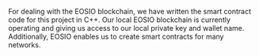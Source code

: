 For dealing with the EOSIO blockchain, we have written the smart contract code for this project in C++. Our local EOSIO blockchain is currently operating and giving us access to our local private key and wallet name. Additionally, EOSIO enables us to create smart contracts for many networks. 
